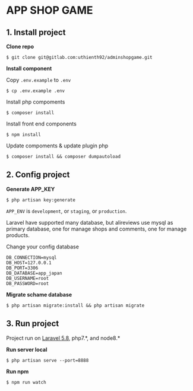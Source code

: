 # APP SHOP GAME

## 1. Install project

**Clone repo**

```
$ git clone git@gitlab.com:uthienth92/adminshopgame.git
```

**Install component**

Copy `.env.example` to `.env`

```
$ cp .env.example .env
```

Install php compoments

```
$ composer install
```

Install front end components

```
$ npm install
```

Update compoments & update plugin php

```
$ composer install && composer dumpautoload
```

## 2. Config project

**Generate APP_KEY**

```
$ php artisan key:generate
```

`APP_ENV` is `development`, or `staging`, or `production`.


Laravel have supported many database, but alireviews use mysql as primary database, one for manage shops and comments, one for manage products.

Change your config database 

```
DB_CONNECTION=mysql
DB_HOST=127.0.0.1
DB_PORT=3306
DB_DATABASE=app_japan
DB_USERNAME=root
DB_PASSWORD=root
```
**Migrate schame database**

```
$ php artisan migrate:install && php artisan migrate
```


## 3. Run project

Project run on [Laravel 5.8](https://laravel.com/docs/5.4/), php7.\*, and node8.\*

**Run server local**


```
$ php artisan serve --port=8888
```


**Run npm**

```
$ npm run watch
```